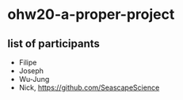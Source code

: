 # ohw20-a-proper-project

## list of participants

- Filipe
- Joseph
- Wu-Jung
- Nick, https://github.com/SeascapeScience

